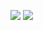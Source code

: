 <img src="https://github-readme-stats.vercel.app/api/top-langs/?username=MozartSoares&layout=compact&langs_count=7&theme=onedark"/>   <img src="https://github-readme-stats.vercel.app/api?username=MozartSoares&show_icons=true&theme=onedark"> 


